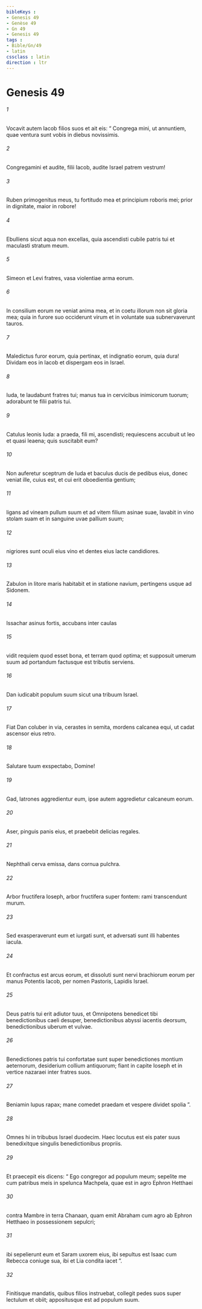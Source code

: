 ```yaml
---
bibleKeys : 
- Genesis 49
- Genèse 49
- Gn 49
- Genesis 49
tags : 
- Bible/Gn/49
- latin
cssclass : latin
direction : ltr
---
```


# Genesis 49

###### 1
Vocavit autem Iacob filios suos et ait eis: “ Congrega mini, ut annuntiem, quae ventura sunt vobis in diebus novissimis.
###### 2
Congregamini et audite, filii Iacob, audite Israel patrem vestrum!
###### 3
Ruben primogenitus meus, tu fortitudo mea et principium roboris mei; prior in dignitate, maior in robore!
###### 4
Ebulliens sicut aqua non excellas, quia ascendisti cubile patris tui et maculasti stratum meum.
###### 5
Simeon et Levi fratres, vasa violentiae arma eorum.
###### 6
In consilium eorum ne veniat anima mea, et in coetu illorum non sit gloria mea; quia in furore suo occiderunt virum et in voluntate sua subnervaverunt tauros.
###### 7
Maledictus furor eorum, quia pertinax, et indignatio eorum, quia dura! Dividam eos in Iacob et dispergam eos in Israel.
###### 8
Iuda, te laudabunt fratres tui; manus tua in cervicibus inimicorum tuorum; adorabunt te filii patris tui.
###### 9
Catulus leonis Iuda: a praeda, fili mi, ascendisti; requiescens accubuit ut leo et quasi leaena; quis suscitabit eum?
###### 10
Non auferetur sceptrum de Iuda et baculus ducis de pedibus eius, donec veniat ille, cuius est, et cui erit oboedientia gentium;
###### 11
ligans ad vineam pullum suum et ad vitem filium asinae suae, lavabit in vino stolam suam et in sanguine uvae pallium suum; 
###### 12
nigriores sunt oculi eius vino et dentes eius lacte candidiores.
###### 13
Zabulon in litore maris habitabit et in statione navium, pertingens usque ad Sidonem.
###### 14
Issachar asinus fortis, accubans inter caulas
###### 15
vidit requiem quod esset bona, et terram quod optima; et supposuit umerum suum ad portandum factusque est tributis serviens.
###### 16
Dan iudicabit populum suum sicut una tribuum Israel.
###### 17
Fiat Dan coluber in via, cerastes in semita, mordens calcanea equi, ut cadat ascensor eius retro.
###### 18
Salutare tuum exspectabo, Domine!
###### 19
Gad, latrones aggredientur eum, ipse autem aggredietur calcaneum eorum.
###### 20
Aser, pinguis panis eius, et praebebit delicias regales.
###### 21
Nephthali cerva emissa, dans cornua pulchra.
###### 22
Arbor fructifera Ioseph, arbor fructifera super fontem: rami transcendunt murum.
###### 23
Sed exasperaverunt eum et iurgati sunt, et adversati sunt illi habentes iacula.
###### 24
Et confractus est arcus eorum, et dissoluti sunt nervi brachiorum eorum per manus Potentis Iacob, per nomen Pastoris, Lapidis Israel.
###### 25
Deus patris tui erit adiutor tuus, et Omnipotens benedicet tibi benedictionibus caeli desuper, benedictionibus abyssi iacentis deorsum, benedictionibus uberum et vulvae.
###### 26
Benedictiones patris tui confortatae sunt super benedictiones montium aeternorum, desiderium collium antiquorum; fiant in capite Ioseph et in vertice nazaraei inter fratres suos.
###### 27
Beniamin lupus rapax; mane comedet praedam et vespere dividet spolia ”.
###### 28
Omnes hi in tribubus Israel duodecim. Haec locutus est eis pater suus benedixitque singulis benedictionibus propriis.
###### 29
Et praecepit eis dicens: “ Ego congregor ad populum meum; sepelite me cum patribus meis in spelunca Machpela, quae est in agro Ephron Hetthaei 
###### 30
contra Mambre in terra Chanaan, quam emit Abraham cum agro ab Ephron Hetthaeo in possessionem sepulcri; 
###### 31
ibi sepelierunt eum et Saram uxorem eius, ibi sepultus est Isaac cum Rebecca coniuge sua, ibi et Lia condita iacet ”.
###### 32
Finitisque mandatis, quibus filios instruebat, collegit pedes suos super lectulum et obiit; appositusque est ad populum suum.
